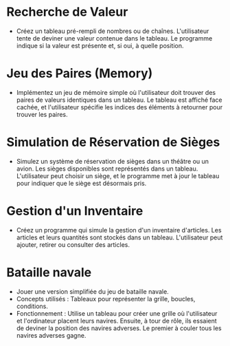 # Recherche de Valeur

- Créez un tableau pré-rempli de nombres ou de chaînes. L'utilisateur tente de deviner une valeur contenue dans le tableau. Le programme indique si la valeur est présente et, si oui, à quelle position.

# Jeu des Paires (Memory)

- Implémentez un jeu de mémoire simple où l'utilisateur doit trouver des paires de valeurs identiques dans un tableau. Le tableau est affiché face cachée, et l'utilisateur spécifie les indices des éléments à retourner pour trouver les paires.

# Simulation de Réservation de Sièges

- Simulez un système de réservation de sièges dans un théâtre ou un avion. Les sièges disponibles sont représentés dans un tableau. L'utilisateur peut choisir un siège, et le programme met à jour le tableau pour indiquer que le siège est désormais pris.

# Gestion d'un Inventaire

- Créez un programme qui simule la gestion d'un inventaire d'articles. Les articles et leurs quantités sont stockés dans un tableau. L'utilisateur peut ajouter, retirer ou consulter des articles.

# Bataille navale

- Jouer une version simplifiée du jeu de bataille navale.
- Concepts utilisés : Tableaux pour représenter la grille, boucles, conditions.
- Fonctionnement : Utilise un tableau pour créer une grille où l'utilisateur et l'ordinateur placent leurs navires. Ensuite, à tour de rôle, ils essaient de deviner la position des navires adverses. Le premier à couler tous les navires adverses gagne.